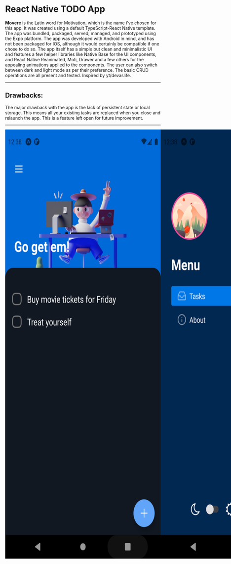 # React Native TODO App <br>

<b>Movere</b> is the Latin word for Motivation, which is the name i've chosen for this app. It was created using a default TypeScript-React Native template. The app was bundled, packaged, served, managed, and prototyped using the Expo platform. The app was developed with Android in mind, and has not been packaged for IOS, although it would certainly be compatible if one chose to do so. The app itself has a simple but clean and minimalistic UI and features a few helper libraries like Native Base for the UI components, and React Native Reanimated, Moti, Drawer and a few others for the appealing animations applied to the components. The user can also switch between dark and light mode as per their preference. The basic CRUD operations are all present and tested. Inspired by yt/devaslife.<br>

------

## Drawbacks: <br>

The major drawback with the app is the lack of persistent state or local storage. This means all your existing tasks are replaced when you close and relaunch the app. This is a feature left open for future improvement. <br>

------

<div style="display: flex; flex-direction: row;">
  <img src="https://github.com/charsterekt/movere-todo/blob/main/screenshots/home.png" alt="home" height="1389" width="642" />
  <img src="https://github.com/charsterekt/movere-todo/blob/main/screenshots/menu.png" alt="menu" height="1389" width="642" />
  <img src="https://github.com/charsterekt/movere-todo/blob/main/screenshots/about.png" alt="about" height="1389" width="642" />
</div>
